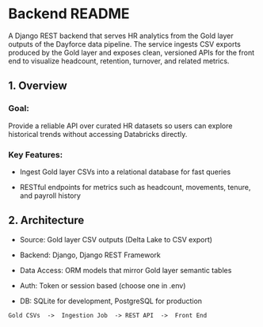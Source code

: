 # Backend README

A Django REST backend that serves HR analytics from the Gold layer outputs of the Dayforce data pipeline. The service ingests CSV exports produced by the Gold layer and exposes clean, versioned APIs for the front end to visualize headcount, retention, turnover, and related metrics.

## 1. Overview

### Goal:
Provide a reliable API over curated HR datasets so users can explore historical trends without accessing Databricks directly.

### Key Features:

- Ingest Gold layer CSVs into a relational database for fast queries

- RESTful endpoints for metrics such as headcount, movements, tenure, and payroll history

## 2. Architecture

- Source: Gold layer CSV outputs (Delta Lake to CSV export)

- Backend: Django, Django REST Framework

- Data Access: ORM models that mirror Gold layer semantic tables

- Auth: Token or session based (choose one in .env)

- DB: SQLite for development, PostgreSQL for production

`Gold CSVs  ->  Ingestion Job  -> REST API  ->  Front End`
